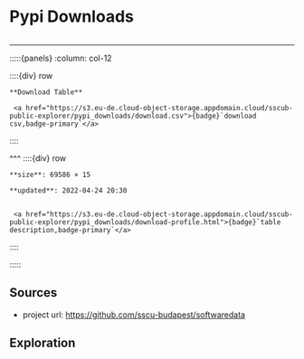 # Pypi Downloads

```{include} ../homes/pypi_downloads.md
```

---




:::::{panels} :column: col-12

::::{div} row

```{div} col-8
**Download Table**
```

```{div} col-4
 <a href="https://s3.eu-de.cloud-object-storage.appdomain.cloud/sscub-public-explorer/pypi_downloads/download.csv">{badge}`download csv,badge-primary`</a>
```
::::

^^^
::::{div} row

```{div} col-4
**size**: 69586 × 15
```

```{div} col-4
**updated**: 2022-04-24 20:30
```

```{div} col-4

 <a href="https://s3.eu-de.cloud-object-storage.appdomain.cloud/sscub-public-explorer/pypi_downloads/download-profile.html">{badge}`table description,badge-primary`</a>

```

::::

:::::




## Sources

- project url: https://github.com/sscu-budapest/softwaredata


## Exploration

```{tableofcontents}
```